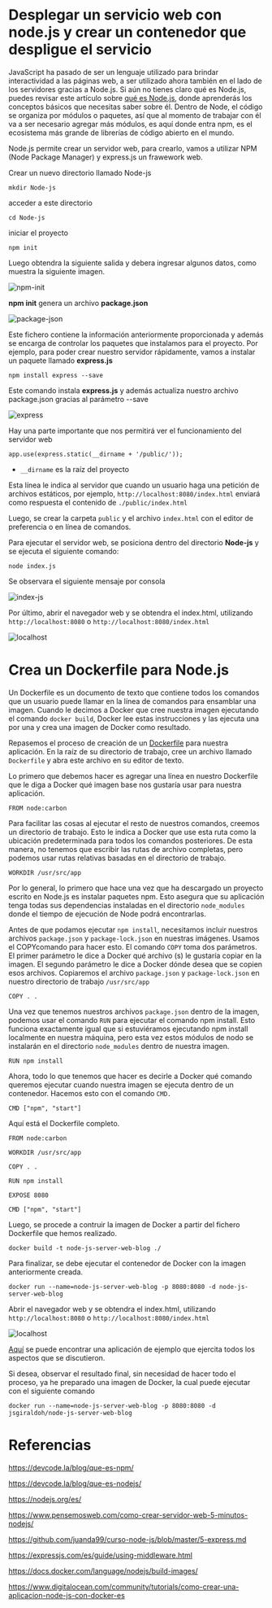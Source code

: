 Desplegar un servicio web con node.js y crear un contenedor que despligue el servicio
===

JavaScript ha pasado de ser un lenguaje utilizado para brindar interactividad a las páginas web, a ser utilizado ahora también en el lado de los servidores gracias a Node.js. Si aún no tienes claro qué es Node.js, puedes revisar este artículo sobre [qué es Node.js](https://devcode.la/blog/que-es-nodejs/), donde aprenderás los conceptos básicos que necesitas saber sobre él. Dentro de Node, el código se organiza por módulos o paquetes, así que al momento de trabajar con él va a ser necesario agregar más módulos, es aquí donde entra npm, es el ecosistema más grande de librerías de código abierto en el mundo.

Node.js permite crear un servidor web, para crearlo, vamos a utilizar NPM (Node Package Manager) y express.js un frawework web.

Crear un nuevo directorio llamado Node-js

```
mkdir Node-js
```

acceder a este directorio

```
cd Node-js
```

iniciar el proyecto

```
npm init
```

Luego obtendra la siguiente salida y debera ingresar algunos datos, como muestra la siguiente imagen.

<img src="img/npm-init.png" title="npm-init" name="npm-init"/><br>

**npm init** genera un archivo **package.json**

<img src="img/package-json.png" title="package-json" name="package-json"/><br>

Este fichero contiene la información anteriormente proporcionada y además se encarga de controlar los paquetes que instalamos para el proyecto. Por ejemplo, para poder crear nuestro servidor rápidamente, vamos a instalar un paquete llamado **express.js**

```
npm install express --save
```

Este comando instala **express.js** y además actualiza nuestro archivo package.json gracias al parámetro --save

<img src="img/express.png" title="express" name="express"/><br>

Hay una parte importante que nos permitirá ver el funcionamiento del servidor web

```
app.use(express.static(__dirname + '/public/'));
```

* ```__dirname``` es la raíz del proyecto

Esta línea le indica al servidor que cuando un usuario haga una petición de archivos estáticos, por ejemplo, ```http://localhost:8080/index.html``` enviará como respuesta el contenido de ```./public/index.html```

Luego, se crear la carpeta ```public``` y el archivo ```index.html``` con el editor de preferencia o en línea de comandos.

Para ejecutar el servidor web, se posiciona dentro del directorio **Node-js** y se ejecuta el siguiente comando:

```
node index.js
```

Se observara el siguiente mensaje por consola

<img src="img/index-js.png" title="index-js" name="index-js"/><br>

Por último, abrir el navegador web y se obtendra el index.html, utilizando ```http://localhost:8080``` o ```http://localhost:8080/index.html```

<img src="img/localhost.png" title="localhost" name="localhost"/><br>

Crea un Dockerfile para Node.js
===

Un Dockerfile es un documento de texto que contiene todos los comandos que un usuario puede llamar en la línea de comandos para ensamblar una imagen. Cuando le decimos a Docker que cree nuestra imagen ejecutando el comando ```docker build```, Docker lee estas instrucciones y las ejecuta una por una y crea una imagen de Docker como resultado.

Repasemos el proceso de creación de un [Dockerfile](https://jsgiraldoh.io/Blog/Dockerfile) para nuestra aplicación. En la raíz de su directorio de trabajo, cree un archivo llamado ```Dockerfile``` y abra este archivo en su editor de texto.

Lo primero que debemos hacer es agregar una línea en nuestro Dockerfile que le diga a Docker qué imagen base nos gustaría usar para nuestra aplicación.

```
FROM node:carbon
```

Para facilitar las cosas al ejecutar el resto de nuestros comandos, creemos un directorio de trabajo. Esto le indica a Docker que use esta ruta como la ubicación predeterminada para todos los comandos posteriores. De esta manera, no tenemos que escribir las rutas de archivo completas, pero podemos usar rutas relativas basadas en el directorio de trabajo.

```
WORKDIR /usr/src/app
```

Por lo general, lo primero que hace una vez que ha descargado un proyecto escrito en Node.js es instalar paquetes npm. Esto asegura que su aplicación tenga todas sus dependencias instaladas en el directorio ```node_modules``` donde el tiempo de ejecución de Node podrá encontrarlas.

Antes de que podamos ejecutar ```npm install```, necesitamos incluir nuestros archivos ```package.json``` y ```package-lock.json``` en nuestras imágenes. Usamos el COPYcomando para hacer esto. El comando ```COPY``` toma dos parámetros. El primer parámetro le dice a Docker qué archivo (s) le gustaría copiar en la imagen. El segundo parámetro le dice a Docker dónde desea que se copien esos archivos. Copiaremos el archivo ```package.json``` y ```package-lock.json``` en nuestro directorio de trabajo ```/usr/src/app```

```
COPY . .
```

Una vez que tenemos nuestros archivos ```package.json``` dentro de la imagen, podemos usar el comando ```RUN``` para ejecutar el comando npm install. Esto funciona exactamente igual que si estuviéramos ejecutando npm install localmente en nuestra máquina, pero esta vez estos módulos de nodo se instalarán en el directorio ```node_modules``` dentro de nuestra imagen.

```
RUN npm install
```

Ahora, todo lo que tenemos que hacer es decirle a Docker qué comando queremos ejecutar cuando nuestra imagen se ejecuta dentro de un contenedor. Hacemos esto con el comando ```CMD.```

```
CMD ["npm", "start"]
```

Aquí está el Dockerfile completo.

```
FROM node:carbon

WORKDIR /usr/src/app

COPY . .

RUN npm install

EXPOSE 8080

CMD ["npm", "start"]
```

Luego, se procede a contruir la imagen de Docker a partir del fichero Dockerfile que hemos realizado.

```
docker build -t node-js-server-web-blog ./
```

Para finalizar, se debe ejecutar el contenedor de Docker con la imagen anteriormente creada.

```
docker run --name=node-js-server-web-blog -p 8080:8080 -d node-js-server-web-blog
```

Abrir el navegador web y se obtendra el index.html, utilizando ```http://localhost:8080``` o ```http://localhost:8080/index.html```

<img src="img/localhost.png" title="localhost" name="localhost"/><br>

[Aquí](https://github.com/jsgiraldoh/Node-js-server-web-blog.git) se puede encontrar una aplicación de ejemplo que ejercita todos los aspectos que se discutieron.

Si desea, observar el resultado final, sin necesidad de hacer todo el proceso, ya he preparado una imagen de Docker, la cual puede ejecutar con el siguiente comando

```
docker run --name=node-js-server-web-blog -p 8080:8080 -d jsgiraldoh/node-js-server-web-blog
```

# Referencias

https://devcode.la/blog/que-es-npm/

https://devcode.la/blog/que-es-nodejs/

https://nodejs.org/es/

https://www.pensemosweb.com/como-crear-servidor-web-5-minutos-nodejs/

https://github.com/juanda99/curso-node-js/blob/master/5-express.md

https://expressjs.com/es/guide/using-middleware.html

https://docs.docker.com/language/nodejs/build-images/

https://www.digitalocean.com/community/tutorials/como-crear-una-aplicacion-node-js-con-docker-es
